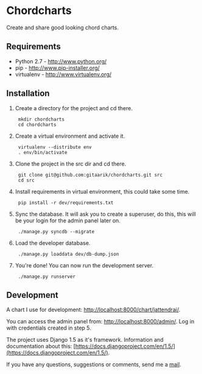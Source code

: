 Chordcharts
===========

Create and share good looking chord charts.

Requirements
------------

- Python 2.7 - http://www.python.org/
- pip - http://www.pip-installer.org/
- virtualenv - http://www.virtualenv.org/

Installation
------------

1. Create a directory for the project and cd there.

        mkdir chordcharts
        cd chordcharts

2. Create a virtual environment and activate it.

        virtualenv --distribute env
        . env/bin/activate

3. Clone the project in the src dir and cd there.

        git clone git@github.com:gitaarik/chordcharts.git src
        cd src

4. Install requirements in virtual environment, this could take some time.

        pip install -r dev/requirements.txt

5. Sync the database. It will ask you to create a superuser, do this, this will be your login for the admin panel later on.

        ./manage.py syncdb --migrate

5. Load the developer database.

        ./manage.py loaddata dev/db-dump.json

6. You're done! You can now run the development server.

        ./manage.py runserver


Development
-----------

A chart I use for development: [http://localhost:8000/chart/jattendrai/](http://localhost:8000/chart/jattendrai/).

You can access the admin panel from: [http://localhost:8000/admin/](http://localhost:8000/admin/). Log in with credentials created in step 5.

The project uses Django 1.5 as it's framework. Information and documentation about this: [https://docs.djangoproject.com/en/1.5/](https://docs.djangoproject.com/en/1.5/).

If you have any questions, suggestions or comments, send me a [mail](mailto:gitaarik@gmail.com).

